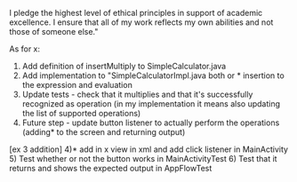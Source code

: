 I pledge the highest level of ethical principles in support of academic excellence.
I ensure that all of my work reflects my own abilities and not those of someone else."

As for x:
1) Add definition of insertMultiply to SimpleCalculator.java
2) Add implementation to "SimpleCalculatorImpl.java both or * insertion to the expression
and evaluation
3) Update tests - check that it multiplies and that it's successfully recognized as operation
(in my implementation it means also updating the list of supported operations)
4) Future step - update button listener to actually perform the operations
(adding* to the screen and returning output)

[ex 3 addition]
4)* add in x view in xml and add click listener in MainActivity
5) Test whether or not the button works in MainActivityTest
6) Test that it returns and shows the expected output in AppFlowTest